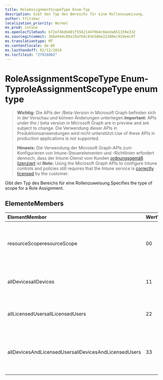 ```yaml
---
title: RoleAssignmentScopeType Enum-Typ
description: Gibt den Typ des Bereichs für eine Rollenzuweisung.
author: tfitzmac
localization_priority: Normal
ms.prod: intune
ms.openlocfilehash: b72e74bdb401f556214470b4c0aeda651339e332
ms.sourcegitcommit: 36be044c89a19af84c93e586e22200ec919e4c9f
ms.translationtype: MT
ms.contentlocale: de-DE
ms.lasthandoff: 01/12/2019
ms.locfileid: "27916082"
---
```

# <a name="roleassignmentscopetype-enum-type"></a><span data-ttu-id="6246e-103">RoleAssignmentScopeType Enum-Typ</span><span class="sxs-lookup"><span data-stu-id="6246e-103">roleAssignmentScopeType enum type</span></span>

> <span data-ttu-id="6246e-104">**Wichtig:** Die APIs der /Beta-Version in Microsoft Graph befinden sich in der Vorschau und können Änderungen unterliegen.</span><span class="sxs-lookup"><span data-stu-id="6246e-104">**Important:** APIs under the / beta version in Microsoft Graph are in preview and are subject to change.</span></span> <span data-ttu-id="6246e-105">Die Verwendung dieser APIs in Produktionsanwendungen wird nicht unterstützt.</span><span class="sxs-lookup"><span data-stu-id="6246e-105">Use of these APIs in production applications is not supported.</span></span>

> <span data-ttu-id="6246e-106">**Hinweis:** Die Verwendung der Microsoft Graph-APIs zum Konfigurieren von Intune-Steuerelementen und -Richtlinien erfordert dennoch, dass der Intune-Dienst vom Kunden [ordnungsgemäß lizenziert](https://go.microsoft.com/fwlink/?linkid=839381) ist.</span><span class="sxs-lookup"><span data-stu-id="6246e-106">**Note:** Using the Microsoft Graph APIs to configure Intune controls and policies still requires that the Intune service is [correctly licensed](https://go.microsoft.com/fwlink/?linkid=839381) by the customer.</span></span>

<span data-ttu-id="6246e-107">Gibt den Typ des Bereichs für eine Rollenzuweisung.</span><span class="sxs-lookup"><span data-stu-id="6246e-107">Specifies the type of scope for a Role Assignment.</span></span>
## <a name="members"></a><span data-ttu-id="6246e-108">Elemente</span><span class="sxs-lookup"><span data-stu-id="6246e-108">Members</span></span>
|<span data-ttu-id="6246e-109">Element</span><span class="sxs-lookup"><span data-stu-id="6246e-109">Member</span></span>|<span data-ttu-id="6246e-110">Wert</span><span class="sxs-lookup"><span data-stu-id="6246e-110">Value</span></span>|<span data-ttu-id="6246e-111">Beschreibung</span><span class="sxs-lookup"><span data-stu-id="6246e-111">Description</span></span>|
|:---|:---|:---|
|<span data-ttu-id="6246e-112">resourceScope</span><span class="sxs-lookup"><span data-stu-id="6246e-112">resourceScope</span></span>|<span data-ttu-id="6246e-113">0</span><span class="sxs-lookup"><span data-stu-id="6246e-113">0</span></span>|<span data-ttu-id="6246e-114">Zuordnungen für den angegebenen ResourceScopes zulassen.</span><span class="sxs-lookup"><span data-stu-id="6246e-114">Allow assignments to the specified ResourceScopes.</span></span>|
|<span data-ttu-id="6246e-115">allDevices</span><span class="sxs-lookup"><span data-stu-id="6246e-115">allDevices</span></span>|<span data-ttu-id="6246e-116">1</span><span class="sxs-lookup"><span data-stu-id="6246e-116">1</span></span>|<span data-ttu-id="6246e-117">Zuordnungen für alle Intune Geräte zulassen</span><span class="sxs-lookup"><span data-stu-id="6246e-117">Allow assignments to all Intune devices.</span></span>|
|<span data-ttu-id="6246e-118">allLicensedUsers</span><span class="sxs-lookup"><span data-stu-id="6246e-118">allLicensedUsers</span></span>|<span data-ttu-id="6246e-119">2</span><span class="sxs-lookup"><span data-stu-id="6246e-119">2</span></span>|<span data-ttu-id="6246e-120">Zuordnungen für alle Intune lizenzierten Benutzer zulassen.</span><span class="sxs-lookup"><span data-stu-id="6246e-120">Allow assignments to all Intune licensed users.</span></span>|
|<span data-ttu-id="6246e-121">allDevicesAndLicensedUsers</span><span class="sxs-lookup"><span data-stu-id="6246e-121">allDevicesAndLicensedUsers</span></span>|<span data-ttu-id="6246e-122">3</span><span class="sxs-lookup"><span data-stu-id="6246e-122">3</span></span>|<span data-ttu-id="6246e-123">Zuordnungen für alle Intune Geräte und lizenzierte Benutzer zulassen.</span><span class="sxs-lookup"><span data-stu-id="6246e-123">Allow assignments to all Intune devices and licensed users.</span></span>|





